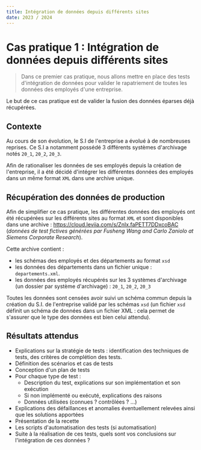 ```yaml
---
title: Intégration de données depuis différents sites
date: 2023 / 2024
---
```


# Cas pratique 1 : Intégration de données depuis différents sites

> Dans ce premier cas pratique, nous allons mettre en place des tests d'intégration de données pour valider le rapatriement de toutes les données des employés d'une entreprise.

Le but de ce cas pratique est de valider la fusion des données éparses déjà récupérées.

## Contexte

Au cours de son évolution, le S.I de l'entreprise a évolué à de nombreuses reprises. Ce S.I a notamment possédé 3 différents systèmes d'archivage notés `20_1`, `20_2`, `20_3`.

Afin de rationaliser les données de ses employés depuis la création de l'entreprise, il a été décidé d'intégrer les différentes données des employés dans un même format `XML` dans une archive unique.

## Récupération des données de production

Afin de simplifier ce cas pratique, les différentes données des employés ont été récupérées sur les différents sites au format `XML` et sont disponibles dans une archive : <https://cloud.leviia.com/s/ZnIx.faPETT7DDxcoBAC> (_données de test fictives générées par Fusheng Wang and Carlo Zaniolo at Siemens Corporate Research_).

Cette archive contient :

* les schémas des employés et des départements au format `xsd`
* les données des départements dans un fichier unique : `departements.xml`.
* les données des employés récupérés sur les 3 systèmes d'archivage (un dossier par système d'archivage) : `20_1`, `20_2`, `20_3`

Toutes les données sont censées avoir suivi un schéma commun depuis la création du S.I. de l'entreprise validé par les schémas `xsd` (un fichier `xsd` définit un schéma de données dans un fichier XML : cela permet de s'assurer que le type des données est bien celui attendu).

## Résultats attendus

- Explications sur la stratégie de tests : identification des techniques de tests, des critères de complétion des tests.
- Définition des scénarios et cas de tests
- Conception d'un plan de tests
- Pour chaque type de test :
  + Description du test, explications sur son implémentation et son exécution
  + Si non implémenté ou exécuté, explications des raisons
  + Données utilisées (connues ? contrôlées ? ...)
- Explications des défaillances et anomalies éventuellement relevées ainsi que les solutions apportées
- Présentation de la recette
- Les scripts d'automatisation des tests (si automatisation)
- Suite à la réalisation de ces tests, quels sont vos conclusions sur l'intégration de ces données ?



